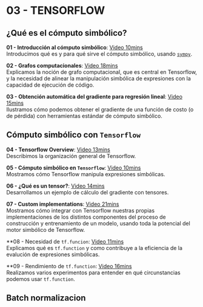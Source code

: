 # 03 - TENSORFLOW

## ¿Qué es el cómputo simbólico?
**01 - Introducción al cómputo simbólico**: [Video 10mins](https://youtu.be/EnQ-peKXjCY) <br/>Introducimos qué es y para qué sirve el cómputo simbólico, usando [`sympy`](https://www.sympy.org).

**02 - Grafos computacionales**: [Video 18mins](https://youtu.be/JtnwjZBTCBc) <br/>Explicamos la noción de grafo computacional, que es central en Tensorflow, y la necesidad de alinear la manipulación simbólica de expresiones con la capacidad de ejecución de código.

**03 - Obtención automática del gradiente para regresión lineal**: [Video 15mins](https://youtu.be/hrEgwg9I0YE) <br/>Ilustramos cómo podemos obtener el gradiente de una función de costo (o de pérdida) con herramientas estándar de cómputo simbólico.

## Cómputo simbólico con `Tensorflow`

**04 - Tensorflow Overview**: [Video 13mins](https://youtu.be/W7y2RS8jUUY) <br/>Describimos la organización general de Tensorflow.

**05 - Cómputo simbólico en `Tensorflow`**: [Video 10mins](https://youtu.be/LH_qSSLXaNA) <br/>Mostramos cómo Tensorflow manipula expresiones simbólicas.

**06 - ¿Qué es un tensor?**: [Video 14mins](https://youtu.be/kaqeXc5FQGo) <br/>Desarrollamos un ejemplo de cálculo del gradiente con tensores.

**07 - Custom implementations**: [Video 21mins](https://youtu.be/KmmGBVrdwVU) <br/>Mostramos cómo integrar con Tensorflow nuestras propias implementaciones de los distintos componentes del proceso de construcción y entrenamiento de un modelo, usando toda la potencial del motor simbólico de Tensorflow.

**08 - Necesidad de `tf.funcion`: [Video 11mins](https://youtu.be/dPFqnZ5xfF8) <br/>Explicamos qué es `tf.function` y como contribuye a la eficiencia de la evalución de expresiones simbólicas.

**09 - Rendimiento de `tf.function`: [Video 16mins](https://youtu.be/lcDsF5ecdrw) <br/>Realizamos varios experimentos para entender en qué circunstancias podemos usar `tf.function`.

## Batch normalizacion
